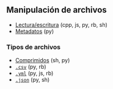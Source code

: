 ## Manipulación de archivos

- [Lectura/escritura](https://github.com/mondeja/fullstack/tree/master/backend/src/003-archivos/read_write) (cpp, js, py, rb, sh)
- [Metadatos](https://github.com/mondeja/fullstack/tree/master/backend/src/003-archivos/metadata) (py)



### Tipos de archivos
- [Comprimidos](https://github.com/mondeja/fullstack/tree/master/backend/src/003-archivos/tipos/comprimidos) (sh, py)
- [`.csv`](https://github.com/mondeja/fullstack/tree/master/backend/src/003-archivos/tipos/csv) (py, rb)
- [`.yml`](https://github.com/mondeja/fullstack/tree/master/backend/src/003-archivos/tipos/yml) (py, js, rb)
- [`.json`](https://github.com/mondeja/fullstack/tree/master/backend/src/003-archivos/tipos/json) (py, sh)
